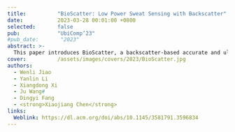 ```yaml
---
title:          "BioScatter: Low Power Sweat Sensing with Backscatter"
date:           2023-03-28 00:01:00 +0800
selected:       false
pub:            "UbiComp’23"
#pub_date:       "2023"
abstract: >-
  This paper introduces BioScatter, a backscatter-based accurate and ultra-low-power sweat-sensing wearable sensor that does not need any energy-hungry ADC, DAC, and active radios. The key to eliminating DAC is a novel low-power voltage sweeping circuit design that can perform as well as a 12-bit DAC. To eliminate the ADC, we borrow backscatter technology that can directly transmit the measured analog sensing values to the reader, thus avoiding digital sampling. Extensive results show that BioScatter has a low-power consumption of 313.5 μW and achieves more than 98.5% sensing accuracy for detecting five concentration levels of three types of important bio-fluid in sweat.
cover:          /assets/images/covers/2023/BioScatter.jpg
authors:
  - Wenli Jiao
  - Yanlin Li
  - Xiangdong Xi
  - Ju Wang#
  - Dingyi Fang
  - <strong>Xiaojiang Chen</strong>
links:
  Weblink: https://dl.acm.org/doi/abs/10.1145/3581791.3596834
---
```

